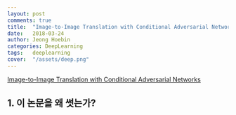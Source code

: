 ```yaml
---
layout: post
comments: true
title:  "Image-to-Image Translation with Conditional Adversarial Networks"
date:   2018-03-24
author: Jeong Hoebin
categories: DeepLearning
tags:	deeplearning
cover:  "/assets/deep.png"
---
```


[Image-to-Image Translation with Conditional Adversarial Networks][article]

## 1. 이 논문을 왜 썻는가?

[article]: https://phillipi.github.io/pix2pix/